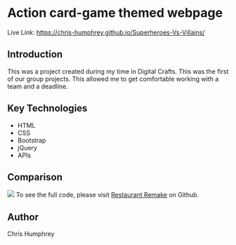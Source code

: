 <h1>Action card-game themed webpage</h1>

Live Link: https://chris-humphrey.github.io/Superheroes-Vs-Villains/

<h2>Introduction</h2>
This was a project created during my time in Digital Crafts. This was the first of our group projects. This allowed me to get comfortable working with a team and a deadline.

## Key Technologies
 * HTML
 * CSS
 * Bootstrap
 * jQuery
 * APIs

<h2>Comparison</h2>
<img src="images/img-5.jpg" style="width= 30px">
To see the full code, please visit <a href="https://github.com/Chris-Humphrey/Burger-Restaurant-Remake">Restaurant Remake</a> on Github.

<h2>Author</h2>
Chris Humphrey
